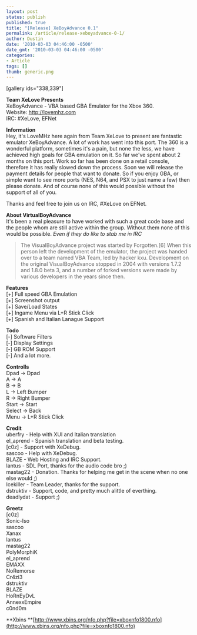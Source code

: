 ```yaml
---
layout: post
status: publish
published: true
title: "[Release] XeBoyAdvance 0.1"
permalink: /article/release-xeboyadvance-0-1/
author: Dustin
date: '2010-03-03 04:46:00 -0500'
date_gmt: '2010-03-03 04:46:00 -0500'
categories:
- Article
tags: []
thumb: generic.png
---
```

[gallery ids="338,339"]

**Team XeLove Presents**  
XeBoyAdvance - VBA based GBA Emulator for the Xbox 360.  
Website: http://lovemhz.com  
IRC: #XeLove, EFNet

**Information**  
Hey, it's LoveMHz here again from Team XeLove to present are fantastic emulator
XeBoyAdvance. A lot of work has went into this port. The 360 is a wonderful
platform, sometimes it's a pain, but none the less, we have achieved high goals
for GBA emulation on it. So far we've spent about 2 months on this port. Work so
far has been done on a retail console, therefore it has really slowed down the
process. Soon we will release the payment details for people that want to
donate. So if you enjoy GBA, or simple want to see more ports (NES, N64, and PSX
to just name a few) then please donate. And of course none of this would
possible without the support of all of you.

Thanks and feel free to join us on IRC, #XeLove on EFNet.

<!--more-->

**About VirtualBoyAdvance**  
It's been a real pleasure to have worked with such a great code base and the
people whom are still active within the group. Without them none of this would
be possible. *Even if they do like to stab me in IRC*

> The VisualBoyAdvance project was started by Forgotten.[6] When this person
left the development of the emulator, the project was handed over to a team
named VBA Team, led by hacker kxu. Development on the original VisualBoyAdvance
stopped in 2004 with versions 1.7.2 and 1.8.0 beta 3, and a number of forked
versions were made by various developers in the years since then.

**Features**  
[+] Full speed GBA Emulation  
[+] Screenshot output  
[+] Save/Load States  
[+] Ingame Menu via L+R Stick Click  
[+] Spanish and Italian Lanague Support

**Todo**  
[-] Software Filters  
[-] Display Settings  
[-] GB ROM Support  
[-] And a lot more.

**Controlls**  
Dpad -> Dpad  
A -> A  
B -> B  
L -> Left Bumper  
R -> Right Bumper  
Start -> Start  
Select -> Back  
Menu -> L+R Stick Click

**Credit**  
uberfry - Help with XUI and Italian translation  
el_aprend - Spanish translation and beta testing.  
[c0z] - Support with XeDebug.  
sascoo - Help with XeDebug.  
BLAZE - Web Hosting and IRC Support.  
lantus - SDL Port, thanks for the audio code bro ;)  
mastag22 - Donation. Thanks for helping me get in the scene when no one else would ;)  
Icekiller - Team Leader, thanks for the support.  
dstruktiv - Support, code, and pretty much alittle of everthing.  
deadlydat - Support ;)

**Greetz**  
[c0z]  
Sonic-Iso  
sascoo  
Xanax  
lantus  
mastag22  
PolyMorphiK  
el_aprend  
EMAXX  
NoRemorse  
Cr4zi3  
dstruktiv  
BLAZE  
HoRnEyDvL  
AnnexxEmpire  
c0nd0m

**Xbins **[http://www.xbins.org/nfo.php?file=xboxnfo1800.nfo](http://www.xbins.org/nfo.php?file=xboxnfo1800.nfo)
